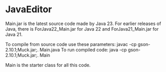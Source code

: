 # JavaEditor

Main.jar is the latest source code made by Java 23.
For earlier releases of Java, there is ForJava22_Main.jar
for Java 22 and ForJava21_Main.jar for Java 21.

To compile from source code use these parameters:
javac -cp gson-2.10.1;Muck.jar;. Main.java
To run compiled code:
java -cp gson-2.10.1;Muck.jar;. Main

Main is the starter class for all this code.



